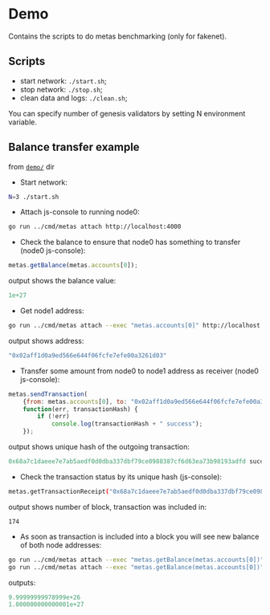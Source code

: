 # Demo

Contains the scripts to do metas benchmarking (only for fakenet).

## Scripts

  - start network: `./start.sh`;
  - stop network: `./stop.sh`;
  - clean data and logs: `./clean.sh`;

You can specify number of genesis validators by setting N environment variable.

## Balance transfer example

from [`demo/`](./demo/) dir

* Start network:
```sh
N=3 ./start.sh
```

* Attach js-console to running node0:
```sh
go run ../cmd/metas attach http://localhost:4000
```

* Check the balance to ensure that node0 has something to transfer (node0 js-console):
```js
metas.getBalance(metas.accounts[0]);
```
 
 output shows the balance value:
```js
1e+27
```

* Get node1 address:
```sh
go run ../cmd/metas attach --exec "metas.accounts[0]" http://localhost:4001
```
 output shows address:
```js
"0x02aff1d0a9ed566e644f06fcfe7efe00a3261d03"
```

* Transfer some amount from node0 to node1 address as receiver (node0 js-console):
```js
metas.sendTransaction(
	{from: metas.accounts[0], to: "0x02aff1d0a9ed566e644f06fcfe7efe00a3261d03", value:  "1000000000"},
	function(err, transactionHash) {
        if (!err)
            console.log(transactionHash + " success");
    });
```
 output shows unique hash of the outgoing transaction:
```js
0x68a7c1daeee7e7ab5aedf0d0dba337dbf79ce0988387cf6d63ea73b98193adfd success
```

* Check the transaction status by its unique hash (js-console):
```sh
metas.getTransactionReceipt("0x68a7c1daeee7e7ab5aedf0d0dba337dbf79ce0988387cf6d63ea73b98193adfd").blockNumber
```
 output shows number of block, transaction was included in:
```
174
```

* As soon as transaction is included into a block you will see new balance of both node addresses:
```sh
go run ../cmd/metas attach --exec "metas.getBalance(metas.accounts[0])" http://localhost:4000
go run ../cmd/metas attach --exec "metas.getBalance(metas.accounts[0])" http://localhost:4001
```
 outputs:
```js
9.99999999978999e+26
1.000000000000001e+27
```
